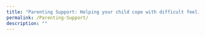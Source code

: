 ```yaml
---
title: "Parenting Support: Helping your child cope with difficult feelings"
permalink: /Parenting-Support/
description: ""
---
```

